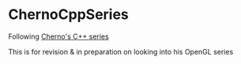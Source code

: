 # ChernoCppSeries
Following [Cherno's C++ series](https://youtube.com/playlist?list=PLlrATfBNZ98dudnM48yfGUldqGD0S4FFb)

This is for revision & in preparation on looking into his OpenGL series

